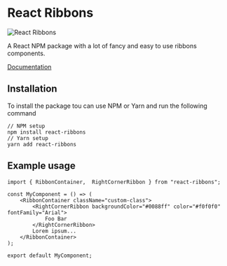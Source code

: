 # React Ribbons

![React Ribbons](https://emanuelescarabattoli.github.io/react-ribbons/favicon-150.png)

A React NPM package with a lot of fancy and easy to use ribbons components.

[Documentation](https://emanuelescarabattoli.github.io/react-ribbons/index.html)

## Installation

To install the package tou can use NPM or Yarn and run the following command

```
// NPM setup
npm install react-ribbons
// Yarn setup
yarn add react-ribbons
```

## Example usage

```
import { RibbonContainer,  RightCornerRibbon } from "react-ribbons";

const MyComponent = () => (
    <RibbonContainer className="custom-class">
        <RightCornerRibbon backgroundColor="#0088ff" color="#f0f0f0" fontFamily="Arial">
            Foo Bar
        </RightCornerRibbon>
        Lorem ipsum...
    </RibbonContainer>
);

export default MyComponent;

```